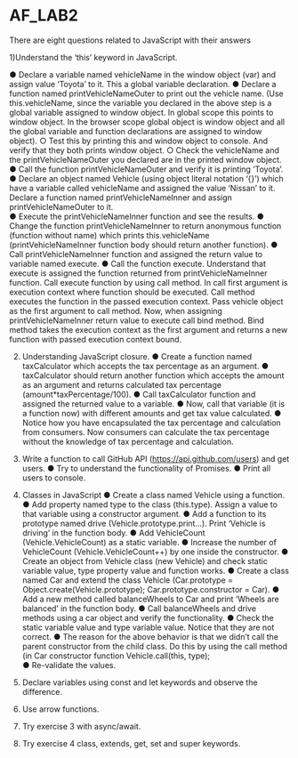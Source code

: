 # AF_LAB2
There are eight questions related to JavaScript with their answers

1)Understand the ‘this’ keyword in JavaScript. 
 
● Declare a variable named vehicleName in the window object (var) and assign value ‘Toyota’ to it. This a global variable declaration. ● Declare a function named printVehicleNameOuter to print out the vehicle name. (Use this.vehicleName, since the variable you declared in the above step is a global variable assigned to window object. In global scope this points to window object. In the browser scope global object is window object and all the global variable and function declarations are assigned to window object). ○ Test this by printing this and window object to console. And verify that they both prints window object. ○ Check the vehicleName and the printVehicleNameOuter you declared are in the printed window object. 
● Call the function printVehicleNameOuter and verify it is printing ‘Toyota’.  
● Declare an object named Vehicle (using object literal notation ‘{}’) which have a variable called vehicleName and assigned the value ‘Nissan’ to it. Declare a function named printVehicleNameInner and assign printVehicleNameOuter to it.  
● Execute the printVehicleNameInner function and see the results. 
● Change the function printVehicleNameInner to return anonymous function (function without name) which prints this.vehicleName (printVehicleNameInner function body should return another function). 
● Call printVehicleNameInner function and assigned the return value to variable named execute. 
● Call the function execute. Understand that execute is assigned the  function returned from printVehicleNameInner function.
Call execute function by using call method. In call first argument is execution context where  function should be executed. Call method executes the function in the passed execution context. Pass vehicle object as the first argument to call method.
Now, when assigning printVehicleNameInner return value to execute call bind method. Bind method takes the execution context as the first argument and returns a new function with passed execution context bound. 


2. Understanding JavaScript closure.
● Create a function named taxCalculator which accepts the tax percentage as an argument. 
● taxCalculator should return another function which accepts the amount as an argument and returns calculated tax percentage (amount*taxPercentage/100). 
● Call taxCalculator function and assigned the returned value to a variable. 
● Now, call that variable (it is a function now) with different amounts and get tax value calculated. 
● Notice how you have encapsulated the tax percentage and calculation from consumers. Now consumers can calculate the tax percentage without the knowledge of tax percentage and calculation. 

3. Write a function to call GitHub API (https://api.github.com/users) and get users. 
● Try to understand the functionality of Promises. 
● Print all users to console. 

4. Classes in JavaScript 
● Create a class named Vehicle using a function.
● Add property named type to the class (this.type). Assign a value to that variable using a constructor argument.
● Add a function to its prototype named drive (Vehicle.prototype.print...). Print ‘Vehicle is driving’ in the function body. 
● Add VehicleCount (Vehicle.VehicleCount) as a static variable. 
● Increase the number of  VehicleCount (Vehicle.VehicleCount++) by one inside the constructor. 
● Create an object from Vehicle class (new Vehicle) and check static  variable value, type property value  and function works. 
● Create a class named Car and extend the class Vehicle (Car.prototype = Object.create(Vehicle.prototype); Car.prototype.constructor = Car). 
● Add a new method called balanceWheels to Car and print ‘Wheels are balanced’ in the function body. 
● Call balanceWheels and drive methods using a car object and verify the functionality. 
● Check the static variable value and type variable value. Notice that they are not correct. 
● The reason for the above behavior is that we didn’t call the parent constructor from the child class. Do this by using the call method (in Car constructor function Vehicle.call(this, type);  
● Re-validate the values.

5. Declare variables using const and let keywords and observe the difference. 

6. Use arrow functions.

7. Try exercise 3 with async/await. 

8. Try exercise 4 class, extends, get, set and super keywords.
